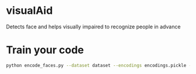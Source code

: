 # visualAid
Detects face and helps visually impaired to recognize people in advance

# Train your code 
```bash
python encode_faces.py --dataset dataset --encodings encodings.pickle --detection-method hog
```
